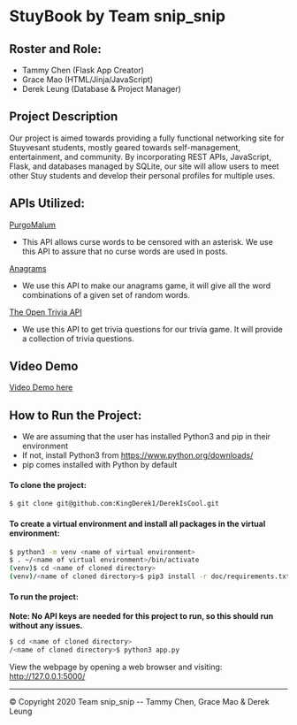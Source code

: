 # StuyBook by Team snip_snip
## Roster and Role:
- Tammy Chen (Flask App Creator)
- Grace Mao (HTML/Jinja/JavaScript)
- Derek Leung (Database & Project Manager)

## Project Description
Our project is aimed towards providing a fully functional networking site for Stuyvesant students, mostly geared towards self-management, entertainment, and community. By incorporating REST APIs, JavaScript, Flask, and databases managed by SQLite, our site will allow users to meet other Stuy students and develop their personal profiles for multiple uses.

## APIs Utilized:
[PurgoMalum](https://docs.google.com/document/d/1QGshjLoPjlUZvbCDr85_kQJXqY_dArp62tv0YLboz4M/edit)
  - This API allows curse words to be censored with an asterisk. We use this API to assure that no curse words are used in posts.

[Anagrams](https://docs.google.com/document/d/1ateB2RAD_6hGGhowl7nA707222m6HcotyV57sgVxrr8/edit)
  - We use this API to make our anagrams game, it will give all the word combinations of a given set of random words. 

[The Open Trivia API](https://docs.google.com/document/d/18dMPylFMGCljqjTa-GZnk-ZDE68HLR9Rvz8rShwlp-4/edit)
  - We use this API to get trivia questions for our trivia game. It will provide a collection of trivia questions. 

## Video Demo
[Video Demo here](https://youtu.be/zODxOcEkZyw) 

## How to Run the Project:
- We are assuming that the user has installed Python3 and pip in their environment
- If not, install Python3 from https://www.python.org/downloads/
- pip comes installed with Python by default

#### To clone the project:
``` bash
$ git clone git@github.com:KingDerek1/DerekIsCool.git	
``` 

#### To create a virtual environment and install all packages in the virtual environment:	
```bash	
$ python3 -m venv <name of virtual environment>	
$ . ~/<name of virtual environment>/bin/activate  	
(venv)$ cd <name of cloned directory>	
(venv)/<name of cloned directory>$ pip3 install -r doc/requirements.txt	
```
#### To run the project:
**Note: No API keys are needed for this project to run, so this should run without any issues.**
``` bash
$ cd <name of cloned directory>	
/<name of cloned directory>$ python3 app.py	
```

View the webpage by opening a web browser and visiting: http://127.0.0.1:5000/	

-----------
© Copyright 2020 Team snip_snip -- Tammy Chen, Grace Mao & Derek Leung
